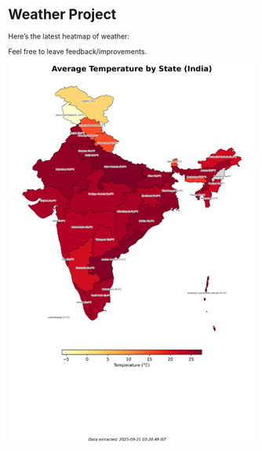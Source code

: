 # Weather Project

Here’s the latest heatmap of weather:

Feel free to leave feedback/improvements.

![India Heatmap](docs/assets/india_heatmap.png?v=CF21BB)
